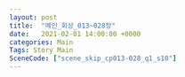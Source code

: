 ```yaml
---
layout: post
title:  "메인_회상_013~028장"
date:   2021-02-01 14:00:00 +0000
categories: Main
Tags: Story Main
SceneCode: ["scene_skip_cp013-028_q1_s10"]
---
```

